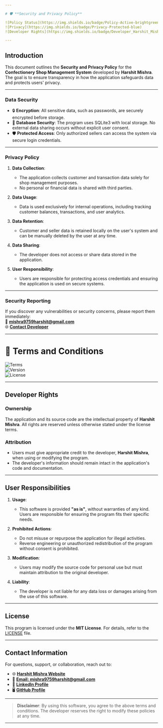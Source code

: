 ```yaml
---

# 🛡️ **Security and Privacy Policy**  

![Policy Status](https://img.shields.io/badge/Policy-Active-brightgreen)  
![Privacy](https://img.shields.io/badge/Privacy-Protected-blue)  
![Developer Rights](https://img.shields.io/badge/Developer_Harshit_Mishra-orange)  

---
```


## **Introduction**  
This document outlines the **Security and Privacy Policy** for the **Confectionery Shop Management System** developed by **Harshit Mishra**. The goal is to ensure transparency in how the application safeguards data and protects users' privacy.  

---

### **Data Security**  
- 🔒 **Encryption**: All sensitive data, such as passwords, are securely encrypted before storage.  
- 📂 **Database Security**: The program uses SQLite3 with local storage. No external data sharing occurs without explicit user consent.  
- 🛡️ **Protected Access**: Only authorized sellers can access the system via secure login credentials.  

---

### **Privacy Policy**  
1. **Data Collection**:  
   - The application collects customer and transaction data solely for shop management purposes.  
   - No personal or financial data is shared with third parties.  

2. **Data Usage**:  
   - Data is used exclusively for internal operations, including tracking customer balances, transactions, and user analytics.  

3. **Data Retention**:  
   - Customer and seller data is retained locally on the user's system and can be manually deleted by the user at any time.  

4. **Data Sharing**:  
   - The developer does not access or share data stored in the application.  

5. **User Responsibility**:  
   - Users are responsible for protecting access credentials and ensuring the application is used on secure systems.  

---

### **Security Reporting**  
If you discover any vulnerabilities or security concerns, please report them immediately:  
📧 **[mishra9759harshit@gmail.com](mailto:mishra9759harshit@gmail.com)**  
🌐 **[Contact Developer](https://mishraharshit.vercel.app)**  

---

# 📜 **Terms and Conditions**  

![Terms](https://img.shields.io/badge/Terms-Accepted-yellow)  
![Version](https://img.shields.io/badge/version-1.0-blue)  
![License](https://img.shields.io/badge/license-MIT-lightgrey)  

---

## **Developer Rights**  

### Ownership  
The application and its source code are the intellectual property of **Harshit Mishra**. All rights are reserved unless otherwise stated under the license terms.  

### Attribution  
- Users must give appropriate credit to the developer, **Harshit Mishra**, when using or modifying the program.  
- The developer's information should remain intact in the application's code and documentation.  

---

## **User Responsibilities**  
1. **Usage**:  
   - This software is provided **"as is"**, without warranties of any kind. Users are responsible for ensuring the program fits their specific needs.  

2. **Prohibited Actions**:  
   - Do not misuse or repurpose the application for illegal activities.  
   - Reverse engineering or unauthorized redistribution of the program without consent is prohibited.  

3. **Modification**:  
   - Users may modify the source code for personal use but must maintain attribution to the original developer.  

4. **Liability**:  
   - The developer is not liable for any data loss or damages arising from the use of this software.  

---

## **License**  
This program is licensed under the **MIT License**. For details, refer to the [LICENSE](LICENSE) file.  

---

## **Contact Information**  

For questions, support, or collaboration, reach out to:  
- 🌐 **[Harshit Mishra Website](https://mishraharshit.vercel.app)**  
- 📧 **[Email: mishra9759harshit@gmail.com](mailto:mishra9759harshit@gmail.com)**  
- 💼 **[LinkedIn Profile](https://linkedin.com/in/your-linkedin)**  
- 🖥️ **[GitHub Profile](https://github.com/mishra9759harshit)**  

---

> **Disclaimer**: By using this software, you agree to the above terms and conditions. The developer reserves the right to modify these policies at any time.  

---
